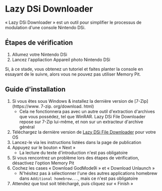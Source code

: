# Lazy DSi Downloader

« Lazy DSi Downloader » est un outil pour simplifier le processus de modulation d'une console Nintendo DSi.

## Étapes de vérification

1. Allumez votre Nintendo DSi
1. Lancez l'appliaction Appareil photo Nintendo DSi

Si, à ce stade, vous obtenez un tutoriel et faites planter la console en essayant de le suivre, alors vous ne pouvez pas utiliser Memory Pit.

## Guide d'installation

1. Si vous êtes sous Windows & installez la dernière version de [7-Zip](https://www. 7-zip. org/download. html)
   - Cela ne fonctionnera pas avec un autre outil d'extraction d'archives que vous possédez, tel que WinRAR. Lazy DSi File Downloader repose sur 7-Zip lui-même, et non sur un extracteur d'archive général
1. Téléchargez la dernière version de [Lazy DSi File Downloader](https://github.com/yourkalamity/lazy-dsi-file-downloader/releases) pour votre OS
1. Lancez-le via les instructions listées dans la page de publication
1. Appuyez sur le bouton « Next »
   - La lecture du texte d'introduction n'est pas obligatoire
1. Si vous rencontrez un problème lors des étapes de vérification, désactivez l'option Memory Pit
1. Cochez les cases « Download GodMode9i » et « Download Unlaunch »
   - N'hésitez pas à sélectionner l'une des autres applications homebrew dans `Additional homebrew...`, mais ce n'est pas obligatoire
1. Attendez que tout soit téléchargé, puis cliquez sur « Finish »
